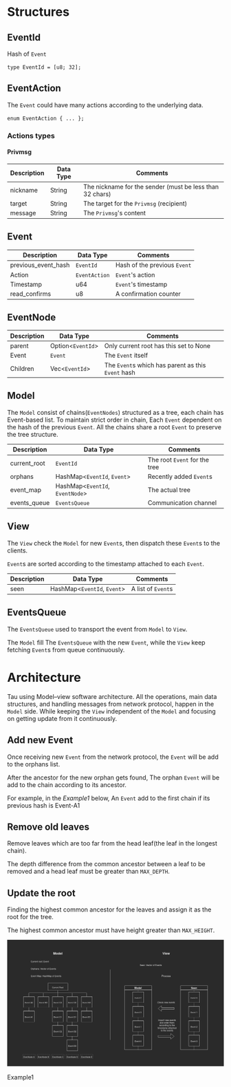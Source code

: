 # Structures 

## EventId

Hash of `Event` 

	type EventId = [u8; 32];	

## EventAction 

The `Event` could have many actions according to the underlying data.

	enum EventAction { ... };	

### Actions types

#### Privmsg 

| Description 	| Data Type   	| Comments																	|
|-------------- |-------------- | ------------------------------------------------------------------------- |
| nickname    	| String		| The nickname for the sender (must be less than 32 chars) 					|
| target      	| String		| The target for the `Privmsg` (recipient) 				 					|
| message     	| String		| The `Privmsg`'s content 				 									|

## Event

| Description            | Data Type      | Comments                    |
|----------------------- | -------------- | --------------------------- |
| previous_event_hash    | `EventId` 	  | Hash of the previous `Event`|
| Action     			 | `EventAction`  | `Event`'s action 			|
| Timestamp     		 | u64  		  | `Event`'s timestamp 		|
| read_confirms			 | u8	 		  | A confirmation counter 	    |

## EventNode

| Description    | Data Type      		  | Comments                    			 			  |
|--------------- | ---------------------- | ----------------------------------------------------- |
| parent    	 | Option<`EventId`> 	  | Only current root has this set to None   			  |
| Event     	 | `Event`  			  | The `Event` itself 					       			  |
| Children     	 | Vec<`EventId`>  	      | The `Event`s which has parent as this `Event` hash    |

## Model 

The `Model` consist of chains(`EventNodes`) structured as a tree, each chain has Event-based
list. To maintain strict order in chain, Each `Event` dependent on the hash of the previous `Event`. 
All the chains share a root `Event` to preserve the tree structure. 

| Description   | Data Type      		  		   | Comments                      |
|-------------- | -------------------------------- | ----------------------------- |
| current_root  | `EventId` 	  		  		   | The root `Event` for the tree |
| orphans       | HashMap<`EventId`, `Event`>  	   | Recently added `Event`s 	   |
| event_map     | HashMap<`EventId`, `EventNode`>  | The actual tree  		 	   |
| events_queue  | `EventsQueue`					   | Communication channel 

## View 

The `View` check the `Model` for new `Event`s, then dispatch these `Event`s to the clients. 

`Event`s are sorted according to the timestamp attached to each `Event`.

| Description   | Data Type      	   		    | Comments               |
|-------------- | ----------------------------- | ---------------------- |
| seen  		| HashMap<`EventId`, `Event`>   | A list of `Event`s 	 |

## EventsQueue 

The `EventsQueue` used to transport the event from `Model` to `View`.

The `Model` fill The `EventsQueue` with the new `Event`, while the `View` keep
fetching `Event`s from queue continuously.

# Architecture 

Tau using Model–view software architecture. All the operations, main data structures, 
and handling messages from network protocol, happen in the `Model` side. 
While keeping the `View` independent of the `Model` and focusing on getting update 
from it continuously.

## Add new Event

Once receiving new `Event` from the network protocol, the `Event` will be add to the
orphans list. 

After the ancestor for the new orphan gets found, The orphan `Event` will be add to the chain
according to its ancestor.

For example, in the <em> Example1 </em> below, An `Event` add to the first chain if
its previous hash is Event-A1

## Remove old leaves 

Remove leaves which are too far from the head leaf(the leaf in the longest chain).

The depth difference from the common ancestor between a leaf to be removed and a head leaf 
must be greater than `MAX_DEPTH`. 

## Update the root 

Finding the highest common ancestor for the leaves and assign it as the root
for the tree.

The highest common ancestor must have height greater than `MAX_HEIGHT`.

![data structure](../../assets/mv_event.png)

Example1




